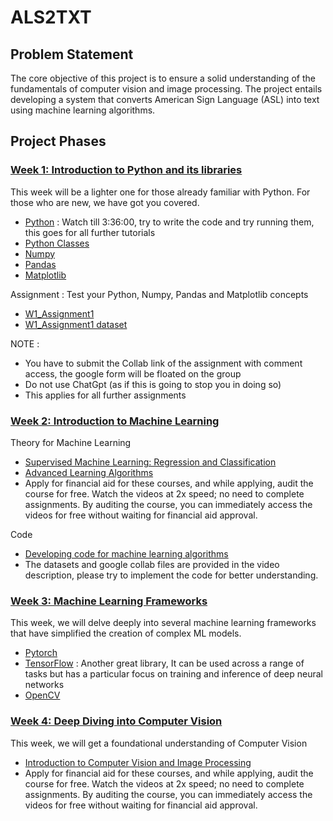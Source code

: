# ALS2TXT

## Problem Statement 

The core objective of this project is to ensure a solid understanding of the fundamentals of computer vision and image processing. The project entails developing a system that converts American Sign Language (ASL) into text using machine learning algorithms.

## Project Phases

### [Week 1: Introduction to Python and its libraries](<./Week 1/>)
This week will be a lighter one for those already familiar with Python. For those who are new, we have got you covered. 
- [Python](https://www.youtube.com/watch?v=_uQrJ0TkZlc) : Watch till 3:36:00, try to write the code and try running them, this goes for all further tutorials 
- [Python Classes](https://www.geeksforgeeks.org/python-classes-and-objects/)
- [Numpy](https://www.youtube.com/watch?v=QUT1VHiLmmI)
- [Pandas](https://www.youtube.com/watch?v=vmEHCJofslg)
- [Matplotlib](https://www.youtube.com/watch?v=wB9C0Mz9gSo)

Assignment : Test your Python, Numpy, Pandas and Matplotlib concepts
- [W1_Assignment1](<./Week 1/Assignment_1.ipynb>) 
- [W1_Assignment1 dataset](<./Week 1/countries.csv>)

NOTE : 
- You have to submit the Collab link of the assignment with comment access, the google form will be floated on the group
- Do not use ChatGpt (as if this is going to stop you in doing so)
- This applies for all further assignments

### [Week 2: Introduction to Machine Learning](<./Week 2/>)
Theory for Machine Learning
- [Supervised Machine Learning: Regression and Classification](https://www.coursera.org/learn/machine-learning?specialization=machine-learning-introduction)
- [Advanced Learning Algorithms](https://www.coursera.org/learn/advanced-learning-algorithms?specialization=machine-learning-introduction)
- Apply for financial aid for these courses, and while applying, audit the course for free. Watch the videos at 2x speed; no need to complete assignments. By auditing the course, you can immediately access the videos for free without waiting for financial aid approval.
  
Code
- [Developing code for machine learning algorithms](https://www.youtube.com/watch?v=i_LwzRVP7bg)
- The datasets and google collab files are provided in the video description, please try to implement the code for better understanding.

### [Week 3: Machine Learning Frameworks](<./Week 3/>)
This week, we will delve deeply into several machine learning frameworks that have simplified the creation of complex ML models.
- [Pytorch](https://www.youtube.com/watch?v=c36lUUr864M)
- [TensorFlow](https://www.youtube.com/watch?v=qFJeN9V1ZsI) : Another great library, It can be used across a range of tasks but has a particular focus on training and inference of deep neural networks
- [OpenCV](https://docs.google.com/document/d/1HX9g5l2dMwTdogGPgyKfhmnJCJIibecIfv_29fr3YaU/edit?usp=sharing)

### [Week 4: Deep Diving into Computer Vision](<./Week 4/>)
This week, we will get a foundational understanding of Computer Vision
- [Introduction to Computer Vision and Image Processing](https://www.coursera.org/learn/introduction-computer-vision-watson-opencv)
- Apply for financial aid for these courses, and while applying, audit the course for free. Watch the videos at 2x speed; no need to complete assignments. By auditing the course, you can immediately access the videos for free without waiting for financial aid approval.

